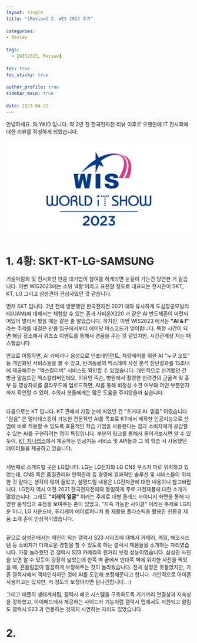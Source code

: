 ```yaml
---
layout: single
title: "[Review] 2. WIS 2023 후기"

categories:
- Review

tags:
  - [WIS2023, Review]

toc: true
toc_sticky: true

author_profile: true
sidebar_main: true

date: 2023-04-21
---
```


안녕하세요. SLYKID 입니다. 약 2년 전 한국전자전 리뷰 이후로 오핸만에 IT 전시회에 대한 리뷰를 작성하게 되었습니다.

![1_wis2023_logo.jpg](/images/2023-04-21-review-chapter2-wis2023_review/1_wis2023_logo.jpg)

# 1. 4황: SKT-KT-LG-SAMSUNG

기술박람회 및 전시회인 만큼 대기업이 참여를 하게되면 눈길이 가는건 당연한 거 같습니다. 이번 WIS2023에는 소위 '4황'이라고 표현할 정도로 대표되는 전시관이 SKT, KT, LG 그리고 삼성관이 관심사였던 것 같습니다.

먼저 SKT 입니다. 2년 전에 방문했던 한국전자전 2021 때와 유사하게 도심항공모빌리티(UAM)에 대해서는 체험할 수 있는 존과 사피온X220 과 같은 AI 반도체존이 마련되어있어 멀리서 봤을 때는 같은 줄 알았습니다.
하지만, 이번 WIS2023 에서는 <b>"AI & I"</b> 라는 주제를 내걸은 만큼 입구에서부터 에이닷 마스코드가 맞이합니다. 특정 시간이 되면 해당 장소에서 퀴즈쇼 이벤트를 통해서 경품을 주는 것 같았지만, 시간관계상 저는 패스했습니다<br>

안으로 이동하면, AI 카메라나 음성으로 인포테인먼트, 차량제어를 위한 AI "누구 오토" 등 개인화된 서비스들을 볼 수 있고, 반려동물의 엑스레이 사진 분석 진단결과를 15초내에 제공해주는 "엑스칼리버" 서비스도 확인할 수 있었습니다.
개인적으로 신기했던 건 방금 말씀드린 엑스칼리버인데요, 이유인 즉슨, 병원에서 촬영한 반려견의 근골격 및 흉부 등 영상자료를 클라우드에 업로드하면, AI를 통해 비정상 소견 여부와 어떤 부분인지까지 확인할 수 있어, 수의사 분들에게는 많은 도움을 주지않을까 싶습니다. <br><br>

다음으로는 KT 입니다. KT 관에서 가장 눈에 띄었던 건 "초거대 AI: 믿음" 이였습니다. "믿음" 은 멀티태스킹이 가능한 전문적인 AI를 목표로 KT에서 제작한 인공지능으로 산업에 바로 적용할 수 있도록 효율적인 학습 기법을 사용한다는 점과 소비자에게 공감할 수 있는 AI를 구현하려는 점이 특징입니다.
부분의 링크를 통해서 들어가보시면 알 수 있듯이, [KT 지니랩스](https://genielabs.ai/main/genielabs/index)에서 제공하는 인공지능 서비스 및 API들과 그 외 학습 시 사용했던 데이터들을 제공하고 있습니다. <br><br>


세번째로 소개드릴 곳은 LG입니다. LG는 LG전자와 LG CNS 부스가 따로 위치하고 있었는데, CNS 쪽은 품질관리와 인력관리 등 경영에 효과적인 솔루션 및 서비스들이 위치한 것 같다는 생각이 많이 들었고, 설명드릴 내용은 LG전자관에 대한 내용이니 참고바랍니다.
LG전자 역시 이전 2021 한국전자전때와 동일하게 주로 가전제품에 대한 소개가 많았습니다. 그래도 <b>"미래의 얼굴"</b> 이라는 주제로 대형 올레드 사이니지 화면을 통해 다양한 움직임과 표정을 보여주는 존이 있었고, "지속 가능한 사이클" 이라는 주제로 LG틔운 미니, LG 사운드바, 퓨리케어 에어로퍼니처 등 재활용 플라스틱을 활용한 친환경 제품 소개 존이 인상적이였습니다. <br><br>


끝으로 삼성관에서는 메인이 되는 갤럭시 S23 시리즈에 대해서 카메러, 게임, 에코시스템 등 소비자가 다채로운 경험을 할 수 있도록 하는 갤럭시 제품들을 소개하는 자리였습니다.
가장 놀라웠던 건 갤럭시 S23 카메라의 원거리 보정 성능이였습니다. 삼성관 사진을 보면 알 수 있듯이 굉장히 넓었는데 한쪽 벽 끝에서 반대쪽 벽에 위치한 사진을 찍었을 때, 흔들림없이 깔끔하게 보정해주는 것이 놀라웠습니다. 전체 설명은 못들었지만, 기존 갤럭시에서 객체인식하던 것에 AI를 도입해 보정해준다고 합니다. 개인적으로 아이폰 사용하고는 있지만, 저 정도의 보정이라면 탐나긴합니다.. :)


그리고 애플의 생태계처럼, 갤럭시 에코 시스템을 구축하도록 기기끼리 연결성과 지속성을 강화했고, 아이패드에서 제공하는 사이드카 기능처럼 갤럭시 탭에서도 지원되고 알림도 갤럭시 S23 과 연동하는 것까지 시연하는 자리도 있었습니다.


# 2. 
